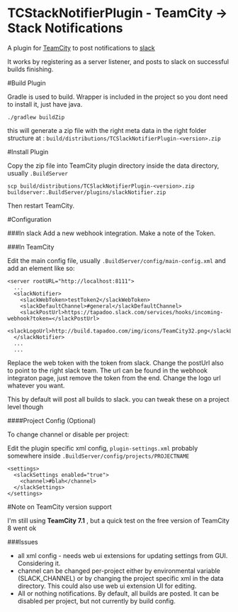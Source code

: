 # TCStackNotifierPlugin - TeamCity -> Stack Notifications

A plugin for [TeamCity](http://www.jetbrains.com/teamcity/) to post notifications to [slack](https://slack.com/)

It works by registering as a server listener, and posts to slack on successful builds finishing.

#Build Plugin

Gradle is used to build. Wrapper is included in the project so you dont need to install it, just have java.

    ./gradlew buildZip

this will generate a zip file with the right meta data in the right folder structure at : `build/distributions/TCSlackNotifierPlugin-<version>.zip`

#Install Plugin

Copy the zip file into TeamCity plugin directory inside the data directory, usually `.BuildServer`

```
scp build/distributions/TCSlackNotifierPlugin-<version>.zip buildserver:.BuildServer/plugins/slackNotifier.zip
```

Then restart TeamCity.

#Configuration

###In slack
Add a new webhook integration. Make a note of the Token.

###In TeamCity

Edit the main config file, usually `.BuildServer/config/main-config.xml` and add an element like so:
```
<server rootURL="http://localhost:8111">
  ...
  <slackNotifier>
    <slackWebToken>testToken2</slackWebToken>
    <slackDefaultChannel>#general</slackDefaultChannel>
    <slackPostUrl>https://tapadoo.slack.com/services/hooks/incoming-webhook?token=</slackPostUrl>
    <slackLogoUrl>http://build.tapadoo.com/img/icons/TeamCity32.png</slackLogoUrl>
  </slackNotifier>
  ...
  ...
```

Replace the web token with the token from slack. Change the postUrl also to point to the right slack team. The url can be found in the webhook integraton page, just remove the token from the end. Change the logo url whatever you want.

This by default will post all builds to slack. you can tweak these on a project level though

####Project Config (Optional)

To change channel or disable per project:

Edit the plugin specific xml config, `plugin-settings.xml` probably somewhere inside `.BuildServer/config/projects/PROJECTNAME`
```
<settings>
  <slackSettings enabled="true">
    <channel>#blah</channel>
  </slackSettings>
</settings>
```

#Note on TeamCity version support

I'm still using **TeamCity 7.1** , but a quick test on the free version of TeamCity 8 went ok

###Issues

* all xml config - needs web ui extensions for updating settings from GUI. Considering it.
* channel can be changed per-project either by environmental variable (SLACK_CHANNEL) or by changing the project specific xml in the data directory. This could also use web ui extension UI for editing.
* All or nothing notifications. By default, all builds are posted. It can be disabled per project, but not currently by build config.
